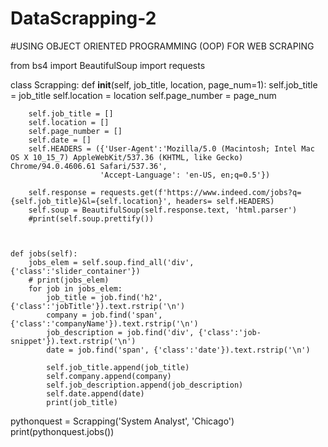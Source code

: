 # DataScrapping-2
#USING OBJECT ORIENTED PROGRAMMING (OOP) FOR WEB SCRAPING

from bs4 import BeautifulSoup
import requests


class Scrapping:
    def __init__(self, job_title, location, page_num=1):
        self.job_title = job_title
        self.location = location
        self.page_number = page_num

        self.job_title = []
        self.location = []
        self.page_number = []
        self.date = []
        self.HEADERS = ({'User-Agent':'Mozilla/5.0 (Macintosh; Intel Mac OS X 10_15_7) AppleWebKit/537.36 (KHTML, like Gecko) Chrome/94.0.4606.61 Safari/537.36',
                        'Accept-Language': 'en-US, en;q=0.5'})

        self.response = requests.get(f'https://www.indeed.com/jobs?q={self.job_title}&l={self.location}', headers= self.HEADERS)
        self.soup = BeautifulSoup(self.response.text, 'html.parser')
        #print(self.soup.prettify())



    def jobs(self):
        jobs_elem = self.soup.find_all('div', {'class':'slider_container'})
        # print(jobs_elem)
        for job in jobs_elem:
            job_title = job.find('h2', {'class':'jobTitle'}).text.rstrip('\n')
            company = job.find('span', {'class':'companyName'}).text.rstrip('\n')
            job_description = job.find('div', {'class':'job-snippet'}).text.rstrip('\n')
            date = job.find('span', {'class':'date'}).text.rstrip('\n')

            self.job_title.append(job_title)
            self.company.append(company)
            self.job_description.append(job_description)
            self.date.append(date)
            print(job_title)


pythonquest = Scrapping('System Analyst', 'Chicago')
print(pythonquest.jobs())
